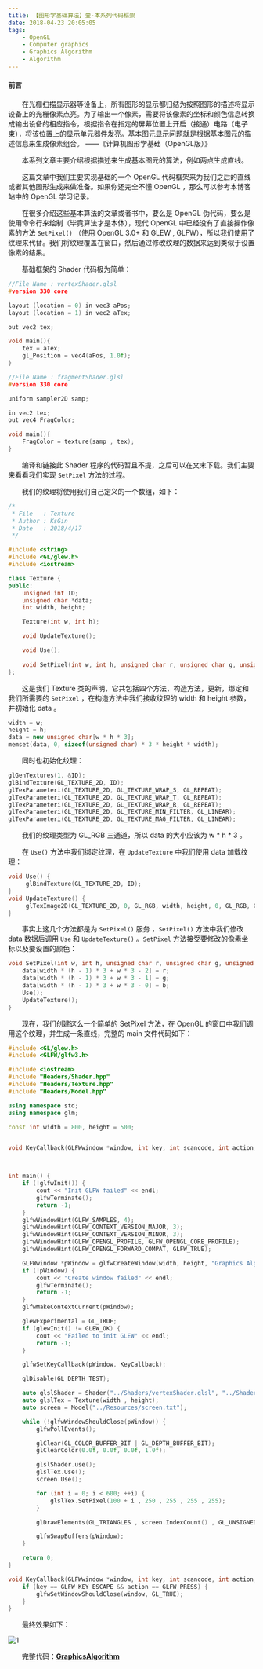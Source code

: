 ```yaml
---
title: 【图形学基础算法】壹-本系列代码框架
date: 2018-04-23 20:05:05
tags:
	- OpenGL
	- Computer graphics
	- Graphics Algorithm
	- Algorithm
---
```


#### 前言

&emsp;&emsp;在光栅扫描显示器等设备上，所有图形的显示都归结为按照图形的描述将显示设备上的光栅像素点亮。为了输出一个像素，需要将该像素的坐标和颜色信息转换成输出设备的相应指令，根据指令在指定的屏幕位置上开启（接通）电路（电子束），将该位置上的显示单元器件发亮。基本图元显示问题就是根据基本图元的描述信息来生成像素组合。			——《计算机图形学基础（OpenGL版）》

&emsp;&emsp;本系列文章主要介绍根据描述来生成基本图元的算法，例如两点生成直线。

<!--more-->

&emsp;&emsp;这篇文章中我们主要实现基础的一个 OpenGL 代码框架来为我们之后的直线或者其他图形生成来做准备。如果你还完全不懂 OpenGL ，那么可以参考本博客站中的 OpenGL 学习记录。

&emsp;&emsp;在很多介绍这些基本算法的文章或者书中，要么是 OpenGL 伪代码，要么是使用命令行来绘制（毕竟算法才是本体），现代 OpenGL 中已经没有了直接操作像素的方法 `SetPixel()` （使用 OpenGL 3.0+ 和 GLEW , GLFW），所以我们使用了纹理来代替。我们将纹理覆盖在窗口，然后通过修改纹理的数据来达到类似于设置像素的结果。

&emsp;&emsp;基础框架的 Shader 代码极为简单：

```c++
//File Name : vertexShader.glsl
#version 330 core

layout (location = 0) in vec3 aPos;
layout (location = 1) in vec2 aTex;

out vec2 tex;

void main(){
	tex = aTex;
	gl_Position = vec4(aPos, 1.0f);
}

//File Name : fragmentShader.glsl
#version 330 core

uniform sampler2D samp;

in vec2 tex;
out vec4 FragColor;

void main(){
	FragColor = texture(samp , tex);
}
```

&emsp;&emsp;编译和链接此 Shader 程序的代码暂且不提，之后可以在文末下载。我们主要来看看我们实现 `SetPixel` 方法的过程。

&emsp;&emsp;我们的纹理将使用我们自己定义的一个数组，如下：

```c++
/*
 * File   : Texture
 * Author : KsGin 
 * Date   : 2018/4/17
 */

#include <string>
#include <GL/glew.h>
#include <iostream>

class Texture {
public:
    unsigned int ID;
    unsigned char *data;
    int width, height;

    Texture(int w, int h);

    void UpdateTexture();

    void Use();
    
    void SetPixel(int w, int h, unsigned char r, unsigned char g, unsigned char b);
};
```

&emsp;&emsp;这是我们 Texture 类的声明，它共包括四个方法，构造方法，更新，绑定和我们所需要的 `SetPixel` ，在构造方法中我们接收纹理的 width 和 height 参数，并初始化 data 。

```c++
width = w;
height = h;
data = new unsigned char[w * h * 3];
memset(data, 0, sizeof(unsigned char) * 3 * height * width);
```

&emsp;&emsp;同时也初始化纹理：

```c++
glGenTextures(1, &ID);
glBindTexture(GL_TEXTURE_2D, ID);
glTexParameteri(GL_TEXTURE_2D, GL_TEXTURE_WRAP_S, GL_REPEAT);
glTexParameteri(GL_TEXTURE_2D, GL_TEXTURE_WRAP_T, GL_REPEAT);
glTexParameteri(GL_TEXTURE_2D, GL_TEXTURE_WRAP_R, GL_REPEAT);
glTexParameteri(GL_TEXTURE_2D, GL_TEXTURE_MIN_FILTER, GL_LINEAR);
glTexParameteri(GL_TEXTURE_2D, GL_TEXTURE_MAG_FILTER, GL_LINEAR);
```

&emsp;&emsp;我们的纹理类型为 GL_RGB 三通道，所以 data 的大小应该为 w * h * 3 。

&emsp;&emsp;在 `Use()` 方法中我们绑定纹理，在 `UpdateTexture` 中我们使用 data 加载纹理：

```c++
void Use() {
     glBindTexture(GL_TEXTURE_2D, ID);
}
void UpdateTexture() {
     glTexImage2D(GL_TEXTURE_2D, 0, GL_RGB, width, height, 0, GL_RGB, GL_UNSIGNED_BYTE, data);
}
```

&emsp;&emsp;事实上这几个方法都是为 `SetPixel()` 服务 ，`SetPixel()` 方法中我们修改 data 数据后调用 `Use` 和 `UpdateTexture()` 。`SetPixel` 方法接受要修改的像素坐标以及要设置的颜色：

```c++
void SetPixel(int w, int h, unsigned char r, unsigned char g, unsigned char b) {
    data[width * (h - 1) * 3 + w * 3 - 2] = r;
    data[width * (h - 1) * 3 + w * 3 - 1] = g;
    data[width * (h - 1) * 3 + w * 3 - 0] = b;
    Use();
    UpdateTexture();
}
```

 &emsp;&emsp;现在，我们创建这么一个简单的 SetPixel 方法，在 OpenGL 的窗口中我们调用这个纹理，并生成一条直线，完整的 main 文件代码如下：

```c++
#include <GL/glew.h>
#include <GLFW/glfw3.h>

#include <iostream>
#include "Headers/Shader.hpp"
#include "Headers/Texture.hpp"
#include "Headers/Model.hpp"

using namespace std;
using namespace glm;

const int width = 800, height = 500;


void KeyCallback(GLFWwindow *window, int key, int scancode, int action, int mode);



int main() {
    if (!glfwInit()) {
        cout << "Init GLFW failed" << endl;
        glfwTerminate();
        return -1;
    }
    glfwWindowHint(GLFW_SAMPLES, 4);
    glfwWindowHint(GLFW_CONTEXT_VERSION_MAJOR, 3);
    glfwWindowHint(GLFW_CONTEXT_VERSION_MINOR, 3);
    glfwWindowHint(GLFW_OPENGL_PROFILE, GLFW_OPENGL_CORE_PROFILE);
    glfwWindowHint(GLFW_OPENGL_FORWARD_COMPAT, GLFW_TRUE);

    GLFWwindow *pWindow = glfwCreateWindow(width, height, "Graphics Algorithm", nullptr, nullptr);
    if (!pWindow) {
        cout << "Create window failed" << endl;
        glfwTerminate();
        return -1;
    }
    glfwMakeContextCurrent(pWindow);

    glewExperimental = GL_TRUE;
    if (glewInit() != GLEW_OK) {
        cout << "Failed to init GLEW" << endl;
        return -1;
    }

    glfwSetKeyCallback(pWindow, KeyCallback);

    glDisable(GL_DEPTH_TEST);

    auto glslShader = Shader("../Shaders/vertexShader.glsl", "../Shaders/fragmentShader.glsl");
    auto glslTex = Texture(width , height);
    auto screen = Model("../Resources/screen.txt");

    while (!glfwWindowShouldClose(pWindow)) {
        glfwPollEvents();

        glClear(GL_COLOR_BUFFER_BIT | GL_DEPTH_BUFFER_BIT);
        glClearColor(0.0f, 0.0f, 0.0f, 1.0f);

        glslShader.use();
        glslTex.Use();
        screen.Use();

        for (int i = 0; i < 600; ++i) {
            glslTex.SetPixel(100 + i , 250 , 255 , 255 , 255);
        }

        glDrawElements(GL_TRIANGLES , screen.IndexCount() , GL_UNSIGNED_INT , 0);

        glfwSwapBuffers(pWindow);
    }

    return 0;
}

void KeyCallback(GLFWwindow *window, int key, int scancode, int action, int mode) {
    if (key == GLFW_KEY_ESCAPE && action == GLFW_PRESS) {
        glfwSetWindowShouldClose(window, GL_TRUE);
    }
}
```

&emsp;&emsp;最终效果如下：

![1](https://image.ibb.co/ng7r3c/image.png)

&emsp;&emsp;完整代码：[**GraphicsAlgorithm**](https://github.com/KsGin/GraphicsAlgorithm)

